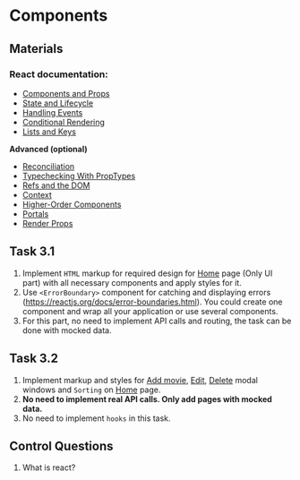 # Components

## Materials
### React documentation:
- [Components and Props](https://reactjs.org/docs/components-and-props.html)
- [State and Lifecycle](https://reactjs.org/docs/state-and-lifecycle.html)
- [Handling Events](https://reactjs.org/docs/handling-events.html)
- [Conditional Rendering](https://reactjs.org/docs/conditional-rendering.html)
- [Lists and Keys](https://reactjs.org/docs/lists-and-keys.html)

**Advanced (optional)**

- [Reconciliation](https://reactjs.org/docs/reconciliation.html)
- [Typechecking With PropTypes](https://reactjs.org/docs/typechecking-with-proptypes.html)
- [Refs and the DOM](https://reactjs.org/docs/refs-and-the-dom.html)
- [Context](https://reactjs.org/docs/context.html)
- [Higher-Order Components](https://reactjs.org/docs/higher-order-components.html)
- [Portals](https://reactjs.org/docs/portals.html)
- [Render Props](https://reactjs.org/docs/render-props.html)

## Task 3.1
1. Implement `HTML` markup for required design for [Home](https://projects.invisionapp.com/share/F9VXQ7IMZGY/#/screens/406802250) page (Only UI part) with all necessary components and apply styles for it. 
2. Use `<ErrorBoundary>` component for catching and displaying errors (https://reactjs.org/docs/error-boundaries.html). You could create one component and wrap all your application or use several components.
3. For this part, no need to implement API calls and routing, the task can be done with mocked data.

## Task 3.2
1. Implement markup and styles for [Add movie](https://projects.invisionapp.com/share/F9VXQ7IMZGY/#/screens/406802247), [Edit](https://projects.invisionapp.com/share/F9VXQ7IMZGY/#/screens/406802252), [Delete](https://projects.invisionapp.com/share/F9VXQ7IMZGY/#/screens/406802251) modal windows and `Sorting` on [Home](https://projects.invisionapp.com/share/F9VXQ7IMZGY/#/screens/406802250) page.
3. **No need to implement real API calls. Only add pages with mocked data.**
4. No need to implement `hooks` in this task.

## Control Questions
1. What is react?
